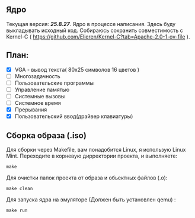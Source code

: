 ## Ядро
Текущая версия: ___25.8.27___.
Ядро в процессе написания. 
Здесь буду выкладывать исходный код.
Собираюсь сохранить совместимость с Kernel-C ( https://github.com/Elieren/Kernel-C?tab=Apache-2.0-1-ov-file ).

## План:

* [x] VGA - вывод текста( 80x25 символов 16 цветов ) 
* [ ] Многозадачность 
* [ ] Пользовательские программы
* [ ] Управление памятью
* [ ] Системные вызовы
* [ ] Системное время
* [x] Прерывания
* [x] Пользовательский ввод(драйвер клавиатуры) 
## Сборка образа (.iso)
Для сборки через Makefile, вам понадобится Linux, я использую Linux Mint.
Переходите в корневую дирректории проекта, и выполняете:
```
make
```
Для очистки папок проекта от образа и обьектных файлов (.o):
```
make clean
```
Для запуска ядра на эмуляторе (Должен быть установлен qemu) :
```
make run
```
